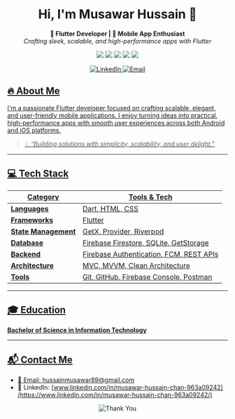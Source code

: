 

<h1 align="center">Hi, I'm Musawar Hussain 👋</h1>
<p align="center">
  <strong>💙 Flutter Developer | 📱 Mobile App Enthusiast</strong><br>
  <em>Crafting sleek, scalable, and high-performance apps with Flutter</em>
</p>


<p align="center">
  <img src="https://img.shields.io/badge/Flutter-%2302569B.svg?style=for-the-badge&logo=flutter&logoColor=white"/>
  <img src="https://img.shields.io/badge/Dart-%230175C2.svg?style=for-the-badge&logo=dart&logoColor=white"/>
  <img src="https://img.shields.io/badge/GetX-State%20Management-purple?style=for-the-badge"/>
  <img src="https://img.shields.io/badge/Firebase-%23FFCA28.svg?style=for-the-badge&logo=firebase&logoColor=black"/>
  <img src="https://img.shields.io/badge/REST%20API-Integration-green?style=for-the-badge&logo=postman&logoColor=white"/>
</p>


<p align="center">


<a href="https://www.linkedin.com/in/musawar-hussain-chan-963a09242">
  <img src="https://img.shields.io/badge/LinkedIn-Musawar%20Hussain%20Chan-0077B5?style=for-the-badge&logo=linkedin&logoColor=white" alt="LinkedIn"/>
</a>

  <a href="mailto:musawarchan@gmail.com">
    <img src="https://img.shields.io/badge/Email-hussainmusawar89%40gmail.com-style=for-the-badge&logo=gmail&logoColor=red" alt="Email"/>

</p>


## 🔥 About Me

I'm a passionate Flutter developer focused on crafting scalable, elegant, and user-friendly mobile applications. I enjoy turning ideas into practical, high-performance apps with smooth user experiences across both Android and iOS platforms.

> 💡 *“Building solutions with simplicity, scalability, and user delight.”*

---

## 💻 Tech Stack

| Category             | Tools & Tech                                                                       |
|----------------------|-------------------------------------------------------------------------------------|
| **Languages**        | Dart, HTML, CSS                                                                     |
| **Frameworks**       | Flutter                                                                             |
| **State Management** | GetX, Provider, Riverpod                                                            |
| **Database**         | Firebase Firestore, SQLite, GetStorage
| **Backend**          | Firebase Authentication, FCM, REST APIs                                             |
| **Architecture**     | MVC, MVVM, Clean Architecture                                                       |
| **Tools**            | Git, GitHub, Firebase Console, Postman                                              |

---

## 🎓 Education

**Bachelor of Science in Information Technology**

---

## 📬 Contact Me

- 📧 Email: [hussainmusawar89@gmail.com](mailto:hussainmusawar89@gmail.com)
- 💼 LinkedIn: [www.linkedin.com/in/musawar-hussain-chan-963a09242](https://www.linkedin.com/in/musawar-hussain-chan-963a09242/)




<p align="center">
  <img src="https://readme-typing-svg.herokuapp.com/?lines=Thanks+for+visiting+my+profile!++Let's+build+something+great+together.+🚀&center=true&width=1000&height=45" alt="Thank You" />
</p>


